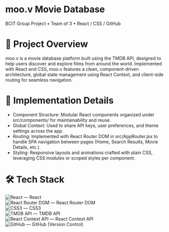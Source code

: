 # moo.v Movie Database
BCIT Group Project • Team of 3 • React / CSS / GitHub

# 📖 Project Overview
moo.v is a movie database platform built using the TMDB API, designed to help users discover and explore films from around the world. Implemented with React and CSS, moo.v features a clean, component-driven architecture, global state management using React Context, and client-side routing for seamless navigation.

# 🧱 Implementation Details
- Component Structure: Modular React components organized under src/components/ for maintainability and reuse.
- Global Context: Used to share API keys, user preferences, and theme settings across the app.
- Routing: Implemented with React Router DOM in src/AppRouter.jsx to handle SPA navigation between pages (Home, Search Results, Movie Details, etc.).
- Styling: Responsive layouts and animations crafted with plain CSS, leveraging CSS modules or scoped styles per component.

# 🛠️ Tech Stack
<img alt="React" src="https://img.shields.io/badge/-React-45b8d8?style=flat-square&logo=react&logoColor=white" /> — React<br/>
<img alt="React Router DOM" src="https://img.shields.io/badge/-React%20Router-CA4245?style=flat-square&logo=reactrouter&logoColor=white" /> — React Router DOM<br/>
<img alt="CSS3" src="https://img.shields.io/badge/-CSS3-1572B6?style=flat-square&logo=css3&logoColor=white" /> — CSS3<br/>
<img alt="TMDB API" src="https://img.shields.io/badge/-TMDB%20API-01D277?style=flat-square&logo=themoviedatabase&logoColor=white" /> — TMDB API<br/>
<img alt="React Context API" src="https://img.shields.io/badge/-Context%20API-764ABC?style=flat-square&logo=react&logoColor=white" /> — React Context API<br/>
<img alt="GitHub" src="https://img.shields.io/badge/-GitHub-181717?style=flat-square&logo=github&logoColor=white" /> — GitHub (Version Control)
